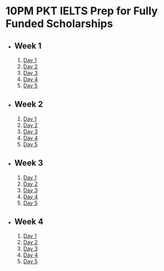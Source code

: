 # 10PM PKT IELTS Prep for Fully Funded Scholarships

- ## Week 1

   1. [Day 1](https://www.facebook.com/iCodeguru/videos/2755955261451356)
   2. [Day 2](https://www.facebook.com/iCodeguru/videos/1921305651691927)
   3. [Day 3](https://www.facebook.com/iCodeguru/videos/8955229717862486)
   4. [Day 4](https://www.facebook.com/iCodeguru/videos/1077294913869608)
   5. [Day 5](https://www.facebook.com/iCodeguru/videos/1307544117280645)

- ## Week 2

   1. [Day 1](https://www.facebook.com/iCodeguru/videos/1077028883971747)
   2. [Day 2](https://www.facebook.com/watch/?v=1642333226495030)
   3. [Day 3](https://www.facebook.com/watch/?v=533735659629179)
   4. [Day 4](https://www.facebook.com/iCodeguru/videos/1081196723728399)
   5. [Day 5](https://www.facebook.com/watch/?v=539512035661566)

- ## Week 3

   1. [Day 1](https://www.facebook.com/watch/?v=575356374898296)
   2. [Day 2](https://www.facebook.com/watch/?v=1934400377078866)
   3. [Day 3](https://www.facebook.com/iCodeguru/videos/1287236149269949)
   4. [Day 4](https://www.facebook.com/iCodeguru/videos/1722616508300696)
   5. [Day 5](https://www.facebook.com/watch/?v=919346009793331)

- ## Week 4

   1. [Day 1](https://www.facebook.com/iCodeguru/videos/961786882641378)
   2. [Day 2](https://www.facebook.com/iCodeguru/videos/944814247544874)
   3. [Day 3](https://www.facebook.com/watch/?v=1963447164166681)
   4. [Day 4](https://www.facebook.com/watch/?v=1569683666986882)
   5. [Day 5](https://www.facebook.com/iCodeguru/videos/603314868717379)

<!-- - ## Week 5

   1. [Day 1](https://www.facebook.com/iCodeguru/videos/1273324027219988)
   2. [Day 2](https://www.facebook.com/watch/?v=2252889238426863)
   3. [Day 3](https://www.facebook.com/iCodeguru/videos/621494246976262)
   4. [Day 4]()
   5. [Day 5]() -->

<!-- - ## Week 

   1. [Day 1]()
   2. [Day 2]()
   3. [Day 3]()
   4. [Day 4]()
   5. [Day 5]() -->